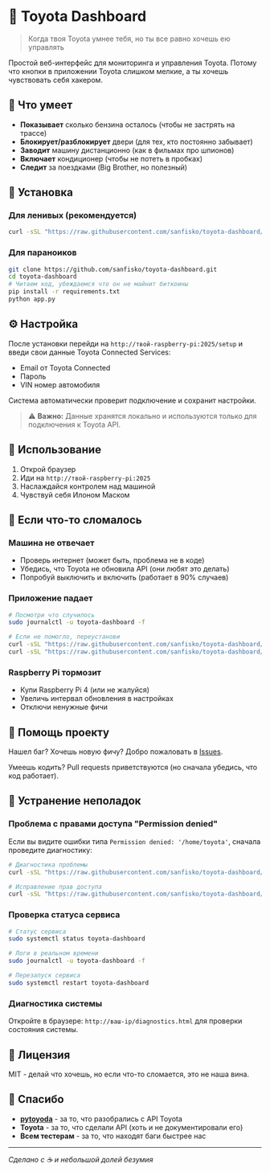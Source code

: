 # 🚗 Toyota Dashboard

> Когда твоя Toyota умнее тебя, но ты все равно хочешь ею управлять

Простой веб-интерфейс для мониторинга и управления Toyota. Потому что кнопки в приложении Toyota слишком мелкие, а ты хочешь чувствовать себя хакером.

## 🎯 Что умеет

- **Показывает** сколько бензина осталось (чтобы не застрять на трассе)
- **Блокирует/разблокирует** двери (для тех, кто постоянно забывает)
- **Заводит** машину дистанционно (как в фильмах про шпионов)
- **Включает** кондиционер (чтобы не потеть в пробках)
- **Следит** за поездками (Big Brother, но полезный)

## 🚀 Установка

### Для ленивых (рекомендуется)
```bash
curl -sSL "https://raw.githubusercontent.com/sanfisko/toyota-dashboard/main/install.sh" | sudo bash
```

### Для параноиков
```bash
git clone https://github.com/sanfisko/toyota-dashboard.git
cd toyota-dashboard
# Читаем код, убеждаемся что он не майнит биткоины
pip install -r requirements.txt
python app.py
```

## ⚙️ Настройка

После установки перейди на `http://твой-raspberry-pi:2025/setup` и введи свои данные Toyota Connected Services:
- Email от Toyota Connected
- Пароль
- VIN номер автомобиля

Система автоматически проверит подключение и сохранит настройки.

> ⚠️ **Важно:** Данные хранятся локально и используются только для подключения к Toyota API.

## 📱 Использование

1. Открой браузер
2. Иди на `http://твой-raspberry-pi:2025`
3. Наслаждайся контролем над машиной
4. Чувствуй себя Илоном Маском

## 🔧 Если что-то сломалось

### Машина не отвечает
- Проверь интернет (может быть, проблема не в коде)
- Убедись, что Toyota не обновила API (они любят это делать)
- Попробуй выключить и включить (работает в 90% случаев)

### Приложение падает
```bash
# Посмотри что случилось
sudo journalctl -u toyota-dashboard -f

# Если не помогло, переустанови
curl -sSL "https://raw.githubusercontent.com/sanfisko/toyota-dashboard/main/uninstall.sh" | sudo bash
curl -sSL "https://raw.githubusercontent.com/sanfisko/toyota-dashboard/main/install.sh" | sudo bash
```

### Raspberry Pi тормозит
- Купи Raspberry Pi 4 (или не жалуйся)
- Увеличь интервал обновления в настройках
- Отключи ненужные фичи

## 🤝 Помощь проекту

Нашел баг? Хочешь новую фичу? Добро пожаловать в [Issues](https://github.com/sanfisko/toyota-dashboard/issues).

Умеешь кодить? Pull requests приветствуются (но сначала убедись, что код работает).

## 🔧 Устранение неполадок

### Проблема с правами доступа "Permission denied"

Если вы видите ошибки типа `Permission denied: '/home/toyota'`, сначала проведите диагностику:

```bash
# Диагностика проблемы
curl -sSL "https://raw.githubusercontent.com/sanfisko/toyota-dashboard/main/install.sh" | sudo bash -s -- --diagnose

# Исправление прав доступа
curl -sSL "https://raw.githubusercontent.com/sanfisko/toyota-dashboard/main/install.sh" | sudo bash -s -- --fix-permissions
```

### Проверка статуса сервиса

```bash
# Статус сервиса
sudo systemctl status toyota-dashboard

# Логи в реальном времени
sudo journalctl -u toyota-dashboard -f

# Перезапуск сервиса
sudo systemctl restart toyota-dashboard
```

### Диагностика системы

Откройте в браузере: `http://ваш-ip/diagnostics.html` для проверки состояния системы.

## 📜 Лицензия

MIT - делай что хочешь, но если что-то сломается, это не наша вина.

## 🙏 Спасибо

- **[pytoyoda](https://github.com/pytoyoda/pytoyoda)** - за то, что разобрались с API Toyota
- **Toyota** - за то, что сделали API (хоть и не документировали его)
- **Всем тестерам** - за то, что находят баги быстрее нас

---

*Сделано с ☕ и небольшой долей безумия*